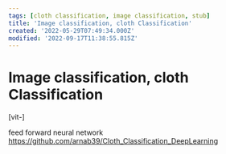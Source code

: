 ```yaml
---
tags: [cloth classification, image classification, stub]
title: 'Image classification, cloth Classification'
created: '2022-05-29T07:49:34.000Z'
modified: '2022-09-17T11:38:55.815Z'
---
```


# Image classification, cloth Classification

[vit-]

feed forward neural network
https://github.com/arnab39/Cloth_Classification_DeepLearning

